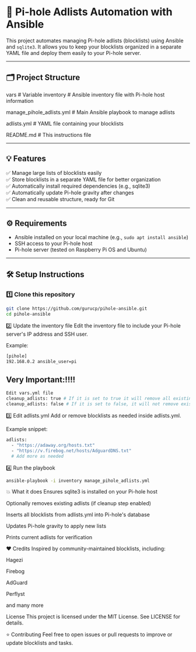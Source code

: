 # 🚀 Pi-hole Adlists Automation with Ansible

This project automates managing Pi-hole adlists (blocklists) using Ansible and `sqlite3`. It allows you to keep your blocklists organized in a separate YAML file and deploy them easily to your Pi-hole server.

---

## 🗂️ Project Structure

vars # Variable 
inventory # Ansible inventory file with Pi-hole host information

manage_pihole_adlists.yml # Main Ansible playbook to manage adlists

adlists.yml # YAML file containing your blocklists

README.md # This instructions file


---

## 💡 Features

✅ Manage large lists of blocklists easily  
✅ Store blocklists in a separate YAML file for better organization  
✅ Automatically install required dependencies (e.g., sqlite3)  
✅ Automatically update Pi-hole gravity after changes  
✅ Clean and reusable structure, ready for Git

---

## ⚙️ Requirements

- Ansible installed on your local machine (e.g., `sudo apt install ansible`)
- SSH access to your Pi-hole host
- Pi-hole server (tested on Raspberry Pi OS and Ubuntu)

---

## 🛠️ Setup Instructions

### 1️⃣ Clone this repository

```bash
git clone https://github.com/gurucp/pihole-ansible.git
cd pihole-ansible
```

2️⃣ Update the inventory file
Edit the inventory file to include your Pi-hole server's IP address and SSH user.

Example:
```bash
[pihole]
192.168.0.2 ansible_user=pi
```

## Very Important:!!!!
```bash
Edit vars.yml file 
cleanup_adlists: true # If it is set to true it will remove all existing on your pihole and add new entries 
cleanup_adlists: false # If it is set to false, it will not remove existing once rather it will add whatever in the addlists.yml
```

3️⃣ Edit adlists.yml
Add or remove blocklists as needed inside adlists.yml.

Example snippet:
```bash
adlists:
  - "https://adaway.org/hosts.txt"
  - "https://v.firebog.net/hosts/AdguardDNS.txt"
  # Add more as needed
```

4️⃣ Run the playbook
```bash
ansible-playbook -i inventory manage_pihole_adlists.yml
```

💥 What it does
Ensures sqlite3 is installed on your Pi-hole host

Optionally removes existing adlists (if cleanup step enabled)

Inserts all blocklists from adlists.yml into Pi-hole's database

Updates Pi-hole gravity to apply new lists

Prints current adlists for verification



❤️ Credits
Inspired by community-maintained blocklists, including:

Hagezi

Firebog

AdGuard

Perflyst

and many more


License
This project is licensed under the MIT License. See LICENSE for details.


⭐ Contributing
Feel free to open issues or pull requests to improve or update blocklists and tasks.



